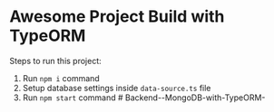 # Awesome Project Build with TypeORM

Steps to run this project:

1. Run `npm i` command
2. Setup database settings inside `data-source.ts` file
3. Run `npm start` command
#   B a c k e n d - - M o n g o D B - w i t h - T y p e O R M -  
 
